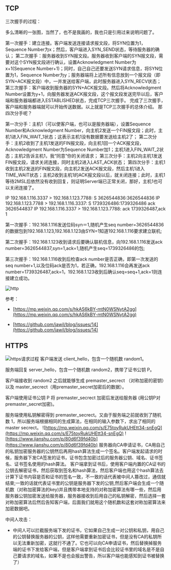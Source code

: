## TCP ##
三次握手的过程：


多么清晰的一张图，当然了，也不是我画的，我也只是引用过来说明问题了。

第一次握手：建立连接。客户端发送连接请求报文段，将SYN位置为1，Sequence Number为x；然后，客户端进入SYN_SEND状态，等待服务器的确认；
第二次握手：服务器收到SYN报文段。服务器收到客户端的SYN报文段，需要对这个SYN报文段进行确认，设置Acknowledgment Number为x+1(Sequence Number+1)；同时，自己自己还要发送SYN请求信息，将SYN位置为1，Sequence Number为y；服务器端将上述所有信息放到一个报文段（即SYN+ACK报文段）中，一并发送给客户端，此时服务器进入SYN_RECV状态；
第三次握手：客户端收到服务器的SYN+ACK报文段。然后将Acknowledgment Number设置为y+1，向服务器发送ACK报文段，这个报文段发送完毕以后，客户端和服务器端都进入ESTABLISHED状态，完成TCP三次握手。
完成了三次握手，客户端和服务器端就可以开始传送数据。以上就是TCP三次握手的总体介绍。
那四次分手呢？

第一次分手：主机1（可以使客户端，也可以是服务器端），设置Sequence Number和Acknowledgment Number，向主机2发送一个FIN报文段；此时，主机1进入FIN_WAIT_1状态；这表示主机1没有数据要发送给主机2了；
第二次分手：主机2收到了主机1发送的FIN报文段，向主机1回一个ACK报文段，Acknowledgment Number为Sequence Number加1；主机1进入FIN_WAIT_2状态；主机2告诉主机1，我“同意”你的关闭请求；
第三次分手：主机2向主机1发送FIN报文段，请求关闭连接，同时主机2进入LAST_ACK状态；
第四次分手：主机1收到主机2发送的FIN报文段，向主机2发送ACK报文段，然后主机1进入TIME_WAIT状态；主机2收到主机1的ACK报文段以后，就关闭连接；此时，主机1等待2MSL后依然没有收到回复，则证明Server端已正常关闭，那好，主机1也可以关闭连接了。

IP 192.168.1.116.3337 > 192.168.1.123.7788: S 3626544836:3626544836
IP 192.168.1.123.7788 > 192.168.1.116.3337: S 1739326486:1739326486 ack 3626544837
IP 192.168.1.116.3337 > 192.168.1.123.7788: ack 1739326487,ack 1

第一次握手：192.168.1.116发送位码syn＝1,随机产生seq number=3626544836的数据包到192.168.1.123,192.168.1.123由SYN=1知道192.168.1.116要求建立联机;

第二次握手：192.168.1.123收到请求后要确认联机信息，向192.168.1.116发送ack number=3626544837,syn=1,ack=1,随机产生seq=1739326486的包;

第三次握手：192.168.1.116收到后检查ack number是否正确，即第一次发送的seq number+1,以及位码ack是否为1，若正确，192.168.1.116会再发送ack number=1739326487,ack=1，192.168.1.123收到后确认seq=seq+1,ack=1则连接建立成功。

![http](https://github.com/DarkSherlock/note/blob/master/images/http.webp)

参考：

+ [https://mp.weixin.qq.com/s/hkAS6kBY-mtN0WSNytA2gg](https://mp.weixin.qq.com/s/hkAS6kBY-mtN0WSNytA2gg)

+ [https://github.com/jawil/blog/issues/14](https://github.com/jawil/blog/issues/14)


##  HTTPS ##

![https请求过程](https://upload-images.jianshu.io/upload_images/449687-2c0fe3a7fbd6b3ad.png?imageMogr2/auto-orient/strip|imageView2/2/format/webp)
客户端发送 client_hello，包含一个随机数 random1。 

服务端回复 server_hello，包含一个随机数 random2，携带了证书公钥 P。 

客户端接收到 random2 之后就能够生成 premaster_secrect （对称加密的密钥）以及 master_secrect（用premaster_secret加密后的数据）。 

客户端使用证书公钥 P 将 premaster_secrect 加密后发送给服务器 (用公钥P对premaster_secret加密)。 

服务端使用私钥解密得到 premaster_secrect。又由于服务端之前就收到了随机数 1，所以服务端根据相同的生成算法，在相同的输入参数下，求出了相同的 master secrect。
![https://mp.weixin.qq.com/s/E75toyRukUHEtt34-snEgQ](https://mp.weixin.qq.com/s/E75toyRukUHEtt34-snEgQ)
![https://www.jianshu.com/p/80d6f39fd40b](https://www.jianshu.com/p/80d6f39fd40b)
服务器向CA申请证书，CA用自己的私钥加密服务器的公钥然后再用hash算法生成一个签名。客户端发起请求的时候，服务器下发CA签发的证书，证书包含加密过后的服务器公钥、域名、证书签名、证书签名使用的hash算法。
客户端拿到证书后，使用客户端内置的CA证书的公钥去解密证书，然后获取到签名和hash算法，然后客户端也用这个hash算法去计算下证书内容是否和证书的签名一致，不一致的话代表被中间人篡改过，通信就结束;一致的话就代表证书里的公钥是服务器下发的公钥,然后客户端会生成一个随机数（对称加密算法的key)并且携带本地支持的对称加密算法有哪一些，然后用服务器公钥加密发送给服务器，服务器接收到后用自己的私钥解密，然后选择一套对称加密算法后然后告知客户端，后面我们就用这个随机数和这套对称加密算法来加密数据吧。

中间人攻击：

- 中间人可以拦截服务端下发的证书，它如果自己生成一对公钥和私钥，用自己的公钥替换服务器的公钥，这样他需要重新加密证书，但是没有CA的私钥所以无法重新加密，这就行不通了。它也可以向CA申请证书，然后替换掉服务端的证书下发给客户端，但是客户端拿到证书后会比较证书里的域名是不是自己要请求的域名，如果不是也会报出警告，所以客户端也能感知到证书被替换了）


